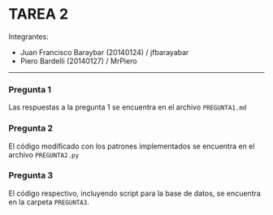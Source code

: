 # TAREA 2

Integrantes:
- Juan Francisco Baraybar (20140124) / jfbarayabar
- Piero Bardelli (20140127) / MrPiero

---

### Pregunta 1
Las respuestas a la pregunta 1 se encuentra en el archivo `PREGUNTA1.md`

### Pregunta 2
El código modificado con los patrones implementados se encuentra en el archivo `PREGUNTA2.py`

### Pregunta 3
El código respectivo, incluyendo script para la base de datos, se encuentra en la carpeta
`PREGUNTA3`. 
